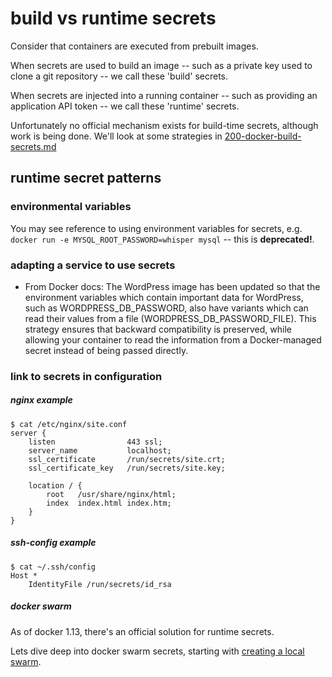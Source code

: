 # build vs runtime secrets

Consider that containers are executed from prebuilt images.

When secrets are used to build an image -- such as a private key used to clone a git repository -- we call these 'build' secrets.

When secrets are injected into a running container -- such as providing an application API token -- we call these 'runtime' secrets.

Unfortunately no official mechanism exists for build-time secrets, although work is being done. We'll look at some strategies in [200-docker-build-secrets.md](200-docker-build-secrets.md)

## runtime secret patterns

### environmental variables

You may see reference to using environment variables for secrets, e.g.
`docker run -e MYSQL_ROOT_PASSWORD=whisper mysql` -- this is **deprecated!**.


### adapting a service to use secrets

* From Docker docs: The WordPress image has been updated so that the environment variables which contain important data for WordPress, such as WORDPRESS_DB_PASSWORD, also have variants which can read their values from a file (WORDPRESS_DB_PASSWORD_FILE). This strategy ensures that backward compatibility is preserved, while allowing your container to read the information from a Docker-managed secret instead of being passed directly.

### link to secrets in configuration

##### nginx example
```
$ cat /etc/nginx/site.conf
server {
    listen                443 ssl;
    server_name           localhost;
    ssl_certificate       /run/secrets/site.crt;
    ssl_certificate_key   /run/secrets/site.key;

    location / {
        root   /usr/share/nginx/html;
        index  index.html index.htm;
    }
}
```

##### ssh-config example
```
$ cat ~/.ssh/config
Host *
    IdentityFile /run/secrets/id_rsa
```


##### docker swarm

As of docker 1.13, there's an official solution for runtime secrets.

Lets dive deep into docker swarm secrets, starting with  [creating a local swarm](100-swarm-mk.md).
